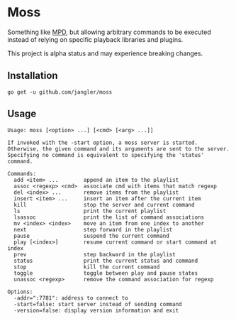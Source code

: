 Moss
====
Something like [MPD](http://www.musicpd.org/), but allowing arbitrary commands
to be executed instead of relying on specific playback libraries and plugins.

This project is alpha status and may experience breaking changes.

Installation
------------
	go get -u github.com/jangler/moss

Usage
-----
	Usage: moss [<option> ...] [<cmd> [<arg> ...]]

	If invoked with the -start option, a moss server is started.
	Otherwise, the given command and its arguments are sent to the server.
	Specifying no command is equivalent to specifying the 'status' command.

	Commands:
	  add <item> ...        append an item to the playlist
	  assoc <regexp> <cmd>  associate cmd with items that match regexp
	  del <index> ...       remove items from the playlist
	  insert <item> ...     insert an item after the current item
	  kill                  stop the server and current command
	  ls                    print the current playlist
	  lsassoc               print the list of command associations
	  mv <index> <index>    move an item from one index to another
	  next                  step forward in the playlist
	  pause                 suspend the current command
	  play [<index>]        resume current command or start command at index
	  prev                  step backward in the playlist
	  status                print the current status and command
	  stop                  kill the current command
	  toggle                toggle between play and pause states
	  unassoc <regexp>      remove the command association for regexp

	Options:
	  -addr=":7781": address to connect to
	  -start=false: start server instead of sending command
	  -version=false: display version information and exit
